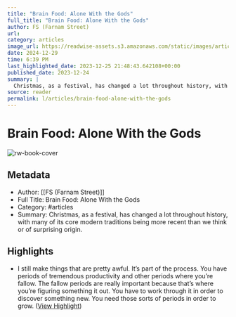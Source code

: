 ```yaml
---
title: "Brain Food: Alone With the Gods"
full_title: "Brain Food: Alone With the Gods"
author: FS (Farnam Street)
url: 
category: articles
image_url: https://readwise-assets.s3.amazonaws.com/static/images/article3.5c705a01b476.png
date: 2024-12-29
time: 6:39 PM
last_highlighted_date: 2023-12-25 21:48:43.642108+00:00
published_date: 2023-12-24
summary: |
  Christmas, as a festival, has changed a lot throughout history, with many of its core modern traditions being more recent than we think or of surprising origin.
source: reader
permalink: l/articles/brain-food-alone-with-the-gods
---
```

# Brain Food: Alone With the Gods

![rw-book-cover](https://readwise-assets.s3.amazonaws.com/static/images/article3.5c705a01b476.png)

## Metadata
- Author: [[FS (Farnam Street)]]
- Full Title: Brain Food: Alone With the Gods
- Category: #articles
- Summary: Christmas, as a festival, has changed a lot throughout history, with many of its core modern traditions being more recent than we think or of surprising origin.

## Highlights
- I still make things that are pretty awful. It’s part of the process. You have periods of tremendous productivity and other periods where you’re fallow. The fallow periods are really important because that’s where you’re figuring something it out. You have to work through it in order to discover something new. You need those sorts of periods in order to grow. ([View Highlight](https://read.readwise.io/read/01hjhf76y5j1fgspjy26rgp33q))


